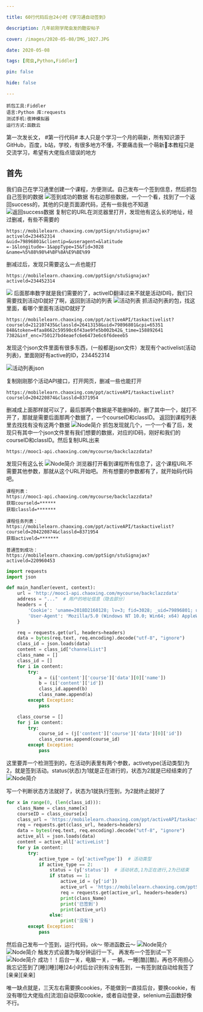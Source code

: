 ```yaml
---

title: 60行代码后台24小时《学习通自动签到》

description: 几年前刚学爬虫发的酷安帖子

cover: /images/2020-05-08/IMG_1027.JPG

date: 2020-05-08

tags: [爬虫,Python,Fiddler]

pin: false

hide: false

---
```

```
抓包工具:Fiddler
语言:Python 库:requests
测试手机:夜神模拟器
运行方式:函数云
```

第一次发长文， #第一行代码# 本人只是个学习一个月的萌新，所有知识源于GitHub，百度，b站，学校，有很多地方不懂，不要痛击我一个萌新🥹本教程只是交流学习，希望有大佬指点错误的地方

## 首先
我们自己在学习通里创建一个课程，方便测试。自己发布一个签到信息，然后抓包自己签到的数据
![签到成功的数据](/images/2020-05-08/IMG_1011.JPG)
有右边那些数据，一个一个看，找到了一个返回success的，其他的只是页面源代码，还有一些我也不知道
![返回success数据](/images/2020-05-08/IMG_1012.JPG)
复制它的URL在浏览器里打开，发现他有这么长的地址，经过删减，有些不需要的
```
https://mobilelearn.chaoxing.com/pptSign/stuSignajax?
activeld=234452314
&uid=79896801&clientip=&useragent=&latitude
=-1&longitude=-1&appType=15&fid=3028
&name=%5%88%98%4%BF%8А%Е9%BE%99
```
删减过后，发现只需要这么一点也能打
```
https://mobilelearn.chaoxing.com/pptSign/stuSignajax?
activeld=234452314
```
![](/images/2020-05-08/IMG_1014.JPG)
后面那串数字就是我们需要的了，activeID翻译过来不就是活动ID吗，我们只需要找到活动ID就好了啊，返回到活动的列表
![活动列表](/images/2020-05-08/IMG_1015.JPG)
抓活动列表的包，找这里面，看哪个里面有活动ID就好了
```
https://mobilelearn.chaoxing.com/ppt/activeAPI/taskactivelist?
courseld=212107435&classld=26413158&uid=79896801&cpi=65351
848&token=4faa8662c59590c6f43ae9fe5b002b42&_time=158892641
7382&inf_enc=750127bd4eaefc6e6473e6c6f6deeeb5
```
发现这个json文件里面有很多东西，(一般都是json文件）发现有个activelist(活动列表)，里面刚好有active的ID，234452314

![活动列表json](/images/2020-05-08/IMG_1017.JPG)

复制刚刚那个活动API接口，打开网页，删减一些也能打开
```
https://mobilelearn.chaoxing.com/ppt/activeAPI/taskactivelist?
courseld=204220874&classld=8371954
```
删减成上面那样就可以了，最后那两个数据是不能删掉的，删了其中一个，就打不开了，那就是需要后面那两个数据了，一个courseID和classID。
返回到课程列表里去找找有没有这两个数据
![Node简介](/images/2020-05-08/IMG_1019.JPG)
抓包发现就几个，一个一个看了后，发现只有其中一个json文件里有我们想要的数据，对应的ID码，刚好和我们的courseID和classID。然后复制URL出来
```
https://mooc1-api.chaoxing.com/mycourse/backclazzdata?
```
发现只有这么长
![Node简介](/images/2020-05-08/IMG_1021.JPG)
浏览器打开看到课程所有信息了，这个课程URL不需要其他参数，那就从这个URL开始吧。
所有想要的参数都有了，就开始码代码吧。
```
课程列表：
https://mooc1-api.chaoxing.com/mycourse/backclazzdata?
获取courseld=******
获取classld=*******

课程任务列表：
https://mobilelearn.chaoxing.com/ppt/activeAPI/taskactivelist?
courseld=204220874&classld=8371954
获取activeld=*******

普通签到成功：
https://mobilelearn.chaoxing.com/pptSign/stuSignajax?
activeld=220960453
```

``` Python
import requests
import json

def main_handler(event, context):
    url = 'http://mooc1-api.chaoxing.com/mycourse/backclazzdata'
    address = "..."  # 用户的地址信息（隐去部分）
    headers = {
        'Cookie': 'uname=2018D2160128; lv=3; fid=3028; _uid=79896801; uf=...',
        'User-Agent': 'Mozilla/5.0 (Windows NT 10.0; Win64; x64) AppleWebKit/...'
    }

    req = requests.get(url, headers=headers)
    data = bytes(req.text, req.encoding).decode("utf-8", "ignore")
    class_id = json.loads(data)
    content = class_id["channelList"]
    class_name = []
    class_id = []
    for i in content:
        try:
            a = (i['content']['course']['data'][0]['name'])
            b = (i['content']['id'])
            class_id.append(b)
            class_name.append(a)
        except Exception:
            pass

    class_course = []
    for j in content:
        try:
            course_id = (j['content']['course']['data'][0]['id'])
            class_course.append(course_id)
        except Exception:
            pass
```
这里要弄一个检测签到的，在活动列表里有两个参数，activetype(活动类型)为2，就是签到活动。status(状态)为1就是正在进行的，状态为2就是已经结束的了
![Node简介](/images/2020-05-08/IMG_1017.JPG)

写一个判断状态方法就好了，状态为1就执行签到，为2就终止就好了
``` Python
for x in range(0, (len(class_id))):
    class_Name = class_name[x]
    courseID = class_course[x]
    class_url = 'https://mobilelearn.chaoxing.com/ppt/activeAPI/taskactivelist?courseId=%s&classId=%s' % courseID
    req = requests.get(class_url, headers=headers)
    data = bytes(req.text, req.encoding).decode("utf-8", "ignore")
    active_all = json.loads(data)
    content = active_all['activeList']
    for y in content:
        try:
            active_type = (y['activeType'])  # 活动类型
            if active_type == 2:
                status = (y['status'])  # 活动状态,1为正在进行,2为已结束
                if status == 1:
                    active_id = (y['id'])
                    active_url = 'https://mobilelearn.chaoxing.com/pptSign/stuSignajax?address=%s&activeId=%s' % (address, active_id)
                    req = requests.get(active_url, headers=headers)
                    print(class_Name)
                    print('已签到')
                    print(active_url)
                else:
                    print('没有')
        except Exception:
            pass
```
然后自己发布一个签到，运行代码，ok～
带进函数云～
![Node简介](/images/2020-05-08/IMG_1026.JPG)
![Node简介](/images/2020-05-08/IMG_1027.JPG)
触发方式设置为每分钟运行一下。
再发布一个签到试一下
![Node简介](/images/2020-05-08/IMG_1028.JPG)
成功！！后台一关，电脑一关，一躺，一睡[酷][酷]，再也不用担心我忘记签到了[睡][睡][睡]24小时后台识别有没有签到，一有签到就自动给我签了[亲亲][亲亲]

唯一缺点就是，三天左右需要换cookies，不能做到一直挂后台，要换cookie，有没有哪位大佬指点[流泪]自动获取cookie，或者自动登录，selenium云函数好像不行。